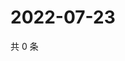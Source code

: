 # 2022-07-23

共 0 条

<!-- BEGIN WEIBO -->
<!-- 最后更新时间 Sat Jul 23 2022 16:06:02 GMT+0800 (China Standard Time) -->

<!-- END WEIBO -->
